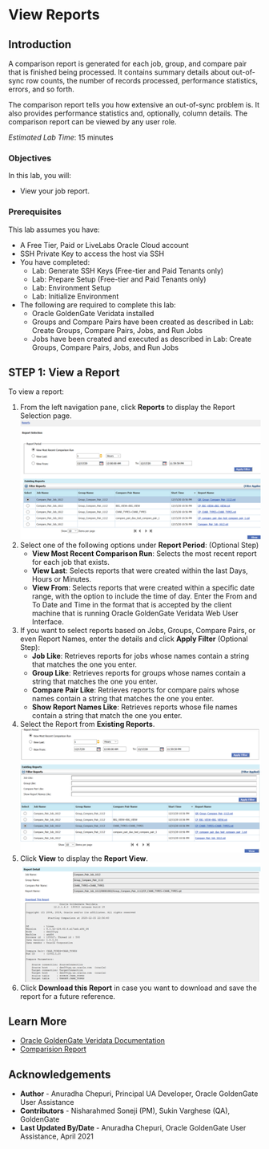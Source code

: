 # View Reports

## Introduction
A comparison report is generated for each job, group, and compare pair that is finished being processed. It contains summary details about out-of-sync row counts, the number of records processed, performance statistics, errors, and so forth.

The comparison report tells you how extensive an out-of-sync problem is. It also provides performance statistics and, optionally, column details. The comparison report can be viewed by any user role.

*Estimated Lab Time*: 15 minutes

### Objectives
In this lab, you will:
* View your job report.

### Prerequisites
This lab assumes you have:

* A Free Tier, Paid or LiveLabs Oracle Cloud account
* SSH Private Key to access the host via SSH
* You have completed:
    * Lab: Generate SSH Keys (Free-tier and Paid Tenants only)
    * Lab: Prepare Setup (Free-tier and Paid Tenants only)
    * Lab: Environment Setup
    * Lab: Initialize Environment
* The following are required to complete this lab:
    * Oracle GoldenGate Veridata installed
    * Groups and Compare Pairs have been created as described in Lab: Create Groups, Compare Pairs, Jobs, and Run Jobs
    * Jobs have been created and executed as described in Lab: Create Groups, Compare Pairs, Jobs, and Run Jobs

## **STEP 1:** View a Report

  To view a report:
1. From the left navigation pane, click **Reports** to display the Report Selection page.
    ![](./images/1-reports-selection.png " ")
2. Select one of the following options under **Report Period**: (Optional Step)
    * **View Most Recent Comparison Run**: Selects the most recent report for each job that exists.
    * **View Last**: Selects reports that were created within the last <n> Days, Hours or Minutes.
    * **View From**: Selects reports that were created within a specific date range, with the option to include the time of day. Enter the From and To Date and Time in the format that is accepted by the client machine that is running Oracle GoldenGate Veridata Web User Interface.
3. If you want to select reports based on Jobs, Groups, Compare Pairs, or even Report Names, enter the details and click **Apply Filter** (Optional Step):
    * **Job Like**: Retrieves reports for jobs whose names contain a string that matches the one you enter.
    * **Group Like**: Retrieves reports for groups whose names contain a string that matches the one you enter.
    * **Compare Pair Like**: Retrieves reports for compare pairs whose names contain a string that matches the one you enter.
    * **Show Report Names Like**: Retrieves reports whose file names contain a string that match the one you enter.
4. Select the Report from **Existing Reports**.
      ![](./images/2-reports-selection-view.png " ")
5. Click **View** to display the **Report View**.
      ![](./images/3-reports-view-download-option.png " ")
6. Click **Download this Report** in case you want to download and save the report for a future reference.  

## Learn More
* [Oracle GoldenGate Veridata Documentation](https://docs.oracle.com/en/middleware/goldengate/veridata/12.2.1.4/index.html)
* [Comparision Report](https://docs.oracle.com/en/middleware/goldengate/veridata/12.2.1.4/gvdug/working-jobs.html#GUID-8E57CC45-33E3-4068-8B19-47E222F70BF1)


## Acknowledgements
* **Author** - Anuradha Chepuri, Principal UA Developer, Oracle GoldenGate User Assistance
* **Contributors** -  Nisharahmed Soneji (PM), Sukin Varghese (QA), GoldenGate
* **Last Updated By/Date** - Anuradha Chepuri, Oracle GoldenGate User Assistance, April 2021
